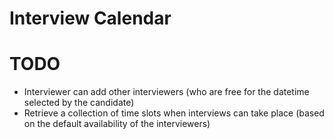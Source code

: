 # Interview Calendar

# TODO
- Interviewer can add other interviewers (who are free for the datetime selected by the candidate)
- Retrieve a collection of time slots when interviews can take place (based on the default availability of the interviewers)
